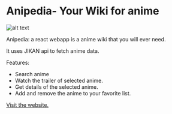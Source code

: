 # Anipedia- Your Wiki for anime

![alt text](./src/logo/Screenshot%20from%202023-08-08%2010-46-02.png "Logo Title Text 1")

Anipedia: a react webapp is a anime wiki that you will ever need.

It uses JIKAN api to fetch anime data.

Features:
* Search anime
* Watch the trailer of selected anime.
* Get details of the selected anime.
* Add and remove the anime to your favorite list.

[Visit the website.](https://anipedianp.netlify.app/)